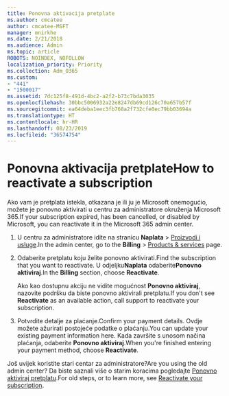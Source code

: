 ```yaml
---
title: Ponovna aktivacija pretplate
ms.author: cmcatee
author: cmcatee-MSFT
manager: mnirkhe
ms.date: 2/21/2018
ms.audience: Admin
ms.topic: article
ROBOTS: NOINDEX, NOFOLLOW
localization_priority: Priority
ms.collection: Adm_O365
ms.custom:
- "441"
- "1500017"
ms.assetid: 7dc125f8-491d-4bc2-a2f2-b73c7bda3035
ms.openlocfilehash: 30bbc5006932a22e8247db69cd126c70a657b57f
ms.sourcegitcommit: ea64deba1eec3fb768a2f732cfe0ec79bb03694a
ms.translationtype: HT
ms.contentlocale: hr-HR
ms.lasthandoff: 08/23/2019
ms.locfileid: "36574754"
---
```

# <a name="how-to-reactivate-a-subscription"></a><span data-ttu-id="362fa-102">Ponovna aktivacija pretplate</span><span class="sxs-lookup"><span data-stu-id="362fa-102">How to reactivate a subscription</span></span>

<span data-ttu-id="362fa-103">Ako vam je pretplata istekla, otkazana je ili ju je Microsoft onemogućio, možete je ponovno aktivirati u centru za administratore okruženja Microsoft 365.</span><span class="sxs-lookup"><span data-stu-id="362fa-103">If your subscription expired, has been cancelled, or disabled by Microsoft, you can reactivate it in the Microsoft 365 admin center.</span></span>
  
1. <span data-ttu-id="362fa-104">U centru za administratore idite na stranicu **Naplata** \> [Proizvodi i usluge](https://go.microsoft.com/fwlink/p/?linkid=842054).</span><span class="sxs-lookup"><span data-stu-id="362fa-104">In the admin center, go to the **Billing** \> [Products & services](https://go.microsoft.com/fwlink/p/?linkid=842054) page.</span></span>

2. <span data-ttu-id="362fa-105">Odaberite pretplatu koju želite ponovno aktivirati.</span><span class="sxs-lookup"><span data-stu-id="362fa-105">Find the subscription that you want to reactivate.</span></span> <span data-ttu-id="362fa-106">U odjeljku**Naplata** odaberite**Ponovno aktiviraj**.</span><span class="sxs-lookup"><span data-stu-id="362fa-106">In the **Billing** section, choose **Reactivate**.</span></span>

    <span data-ttu-id="362fa-107">Ako kao dostupnu akciju ne vidite mogućnost **Ponovno aktiviraj**, nazovite podršku da biste ponovno aktivirali pretplatu.</span><span class="sxs-lookup"><span data-stu-id="362fa-107">If you don't see **Reactivate** as an available action, call support to reactivate your subscription.</span></span>

3. <span data-ttu-id="362fa-108">Potvrdite detalje za plaćanje.</span><span class="sxs-lookup"><span data-stu-id="362fa-108">Confirm your payment details.</span></span> <span data-ttu-id="362fa-109">Ovdje možete ažurirati postojeće podatke o plaćanju.</span><span class="sxs-lookup"><span data-stu-id="362fa-109">You can update your existing payment information here.</span></span> <span data-ttu-id="362fa-110">Kada završite s unosom načina plaćanja, odaberite **Ponovno aktiviraj**.</span><span class="sxs-lookup"><span data-stu-id="362fa-110">When you're finished entering your payment method, choose **Reactivate**.</span></span>

<span data-ttu-id="362fa-111">Još uvijek koristite stari centar za administratore?</span><span class="sxs-lookup"><span data-stu-id="362fa-111">Are you using the old admin center?</span></span> <span data-ttu-id="362fa-112">Da biste saznali više o starim koracima pogledajte [Ponovno aktiviraj pretplatu](https://docs.microsoft.com/office365/admin/subscriptions-and-billing/reactivate-your-subscription).</span><span class="sxs-lookup"><span data-stu-id="362fa-112">For old steps, or to learn more, see [Reactivate your subscription](https://docs.microsoft.com/office365/admin/subscriptions-and-billing/reactivate-your-subscription).</span></span>
